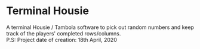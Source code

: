 # Terminal Housie
A terminal Housie / Tambola software to pick out random numbers and keep track of the players' completed rows/columns.  
P.S: Project date of creation: 18th April, 2020
